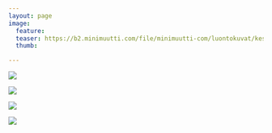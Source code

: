 ```yaml
---
layout: page
image:
  feature:
  teaser: https://b2.minimuutti.com/file/minimuutti-com/luontokuvat/kes%C3%A4/10/DS56435_-245px.jpg
  thumb:

---
```


![](https://b2.minimuutti.com/file/minimuutti-com/luontokuvat/kes%C3%A4/10/DS56431-800px.jpg)

![](https://b2.minimuutti.com/file/minimuutti-com/luontokuvat/kes%C3%A4/10/DS56432-800px.jpg)

![](https://b2.minimuutti.com/file/minimuutti-com/luontokuvat/kes%C3%A4/10/DS56435-800px.jpg)

![](https://b2.minimuutti.com/file/minimuutti-com/luontokuvat/kes%C3%A4/10/DS56435_-800px.jpg)
 